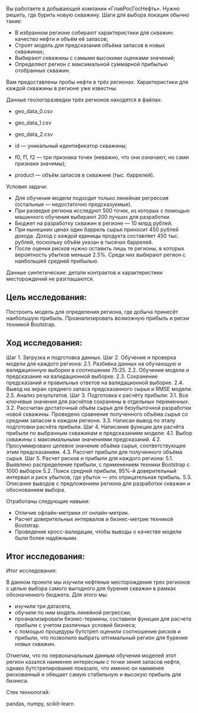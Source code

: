 Вы работаете в добывающей компании «ГлавРосГосНефть». Нужно решить, где бурить новую скважину. 
Шаги для выбора локации обычно такие:
- В избранном регионе собирают характеристики для скважин: качество нефти и объём её запасов;
- Строят модель для предсказания объёма запасов в новых скважинах;
- Выбирают скважины с самыми высокими оценками значений;
- Определяют регион с максимальной суммарной прибылью отобранных скважин.

Вам предоставлены пробы нефти в трёх регионах. Характеристики для каждой скважины в регионе уже известны. 

Данные геологоразведки трёх регионов находятся в файлах: 

- geo_data_0.csv
- geo_data_1.csv
- geo_data_2.csv

- id — уникальный идентификатор скважины;
- f0, f1, f2 — три признака точек (неважно, что они означают, но сами признаки значимы);
- product — объём запасов в скважине (тыс. баррелей).

Условия задачи:
- Для обучения модели подходит только линейная регрессия (остальные — недостаточно предсказуемые).
- При разведке региона исследуют 500 точек, из которых с помощью машинного обучения выбирают 200 лучших для разработки.
- Бюджет на разработку скважин в регионе — 10 млрд рублей.
- При нынешних ценах один баррель сырья приносит 450 рублей дохода. Доход с каждой единицы продукта составляет 450 тыс. рублей, поскольку объём указан в тысячах баррелей.
- После оценки рисков нужно оставить лишь те регионы, в которых вероятность убытков меньше 2.5%. Среди них выбирают регион с наибольшей средней прибылью.

Данные синтетические: детали контрактов и характеристики месторождений не разглашаются.

## Цель исследования:

Построить модель для определения региона, где добыча принесёт наибольшую прибыль. Проанализировать возможную прибыль и риски техникой Bootstrap.

## Ход исследования:

Шаг 1. Загрузка и подготовка данных. 
Шаг 2. Обучение и проверка модели для каждого региона:
 2.1. Разбивка данных на обучающую и валидационную выборки в соотношении 75:25.
 2.2. Обучение модели и предсказание на валидационной выборке.
 2.3. Сохранение предсказаний и правильных ответов на валидационной выборке.
 2.4. Вывод на экран среднего запаса предсказанного сырья и RMSE модели.
 2.5. Анализ результатов.
Шаг 3. Подготовка к расчёту прибыли:
 3.1. Все ключевые значения для расчётов сохранены в отдельных переменных.
 3.2. Рассчитан достаточный объём сырья для безубыточной разработки новой скважины. Проведено сравнение полученного объёма сырья со средним запасом в каждом регионе. 
 3.3. Написан вывод по этапу подготовки расчёта прибыли.
Шаг 4. Написание функции для расчёта прибыли по выбранным скважинам и предсказаниям модели:
 4.1. Выбор скважины с максимальными значениями предсказаний. 
 4.2. Просуммировано целевое значение объёма сырья, соответствующее этим предсказаниям.
 4.3. Рассчет прибыли для полученного объёма сырья.
Шаг 5. Расчет рисков и прибыли для каждого региона:
 5.1. Выявлено распределение прибыли, с применением техники Bootstrap с 1000 выборок 
 5.2. Поиск средней прибыли, 95%-й доверительный интервал и риск убытков, где убыток — это отрицательная прибыль.
 5.3. Описание выводов с предложением региона для разработки скважин и обоснованием выбора.

Отработаны следующие навыки:
* Отличие офлайн-метрики от онлайн-метрик.
* Расчет доверительных интервалов и бизнес-метрик техникой Bootstrap.
* Проведение кросс-валидации, чтобы выводы о качестве модели были более надёжными.

## Итог исследования:


Итог исследования:

В данном проекте мы изучили нефтяные месторождения трех регионов с целью выбора самого выгодного для бурения скважин в рамках обозначенного бюджета. Для этого мы:
* изучили три датасета, 
* обучили по ним модель линейной регрессии, 
* проанализировали бизнес-термины, составили функции для расчета прибыли с учетом различных условий бизнеса;
* с помощью процедуры бутстреп оценили соотношение рисков и прибыли, что позволило выбрать оптимальный регион для бурения новых скважин. 

Отметим, что по первоначальным данным обучения моделей этот регион казался наименее интересным с точки зения запасов нефти, однако бутстрепирование показало, что именно он наименее рискованный и обещает самую стабильную и высокую прибыль для бизнеса.

Стек технологий:

pandas, numpy, scikit-learn
